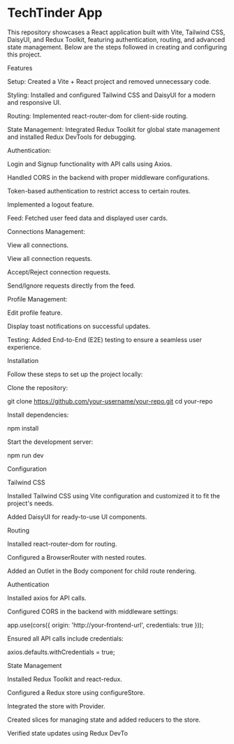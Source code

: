 # TechTinder App

This repository showcases a React application built with Vite, Tailwind CSS, DaisyUI, and Redux Toolkit, featuring authentication, routing, and advanced state management. Below are the steps followed in creating and configuring this project.

Features

Setup: Created a Vite + React project and removed unnecessary code.

Styling: Installed and configured Tailwind CSS and DaisyUI for a modern and responsive UI.

Routing: Implemented react-router-dom for client-side routing.

State Management: Integrated Redux Toolkit for global state management and installed Redux DevTools for debugging.

Authentication:

Login and Signup functionality with API calls using Axios.

Handled CORS in the backend with proper middleware configurations.

Token-based authentication to restrict access to certain routes.

Implemented a logout feature.

Feed: Fetched user feed data and displayed user cards.

Connections Management:

View all connections.

View all connection requests.

Accept/Reject connection requests.

Send/Ignore requests directly from the feed.

Profile Management:

Edit profile feature.

Display toast notifications on successful updates.

Testing: Added End-to-End (E2E) testing to ensure a seamless user experience.

Installation

Follow these steps to set up the project locally:

Clone the repository:

git clone https://github.com/your-username/your-repo.git
cd your-repo

Install dependencies:

npm install

Start the development server:

npm run dev

Configuration

Tailwind CSS

Installed Tailwind CSS using Vite configuration and customized it to fit the project's needs.

Added DaisyUI for ready-to-use UI components.

Routing

Installed react-router-dom for routing.

Configured a BrowserRouter with nested routes.

Added an Outlet in the Body component for child route rendering.

Authentication

Installed axios for API calls.

Configured CORS in the backend with middleware settings:

app.use(cors({
origin: 'http://your-frontend-url',
credentials: true
}));

Ensured all API calls include credentials:

axios.defaults.withCredentials = true;

State Management

Installed Redux Toolkit and react-redux.

Configured a Redux store using configureStore.

Integrated the store with Provider.

Created slices for managing state and added reducers to the store.

Verified state updates using Redux DevTo
